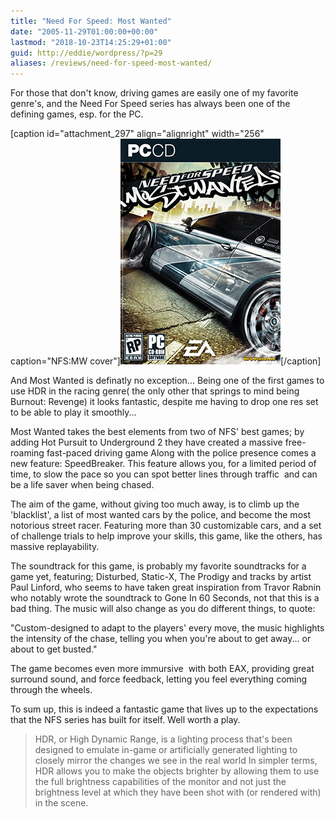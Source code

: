 ```yaml
---
title: "Need For Speed: Most Wanted"
date: "2005-11-29T01:00:00+00:00"
lastmod: "2018-10-23T14:25:29+01:00"
guid: http://eddie/wordpress/?p=29
aliases: /reviews/need-for-speed-most-wanted/
---
```


For those that don't know, driving games are easily one of my favorite genre's, and the Need For Speed series has always been one of the defining games, esp. for the PC.

\[caption id="attachment\_297" align="alignright" width="256" caption="NFS:MW cover"\]![NFS:MW cover](images/nfsmw-win-cover.jpg "Buy now at Amazon")\[/caption\]

And Most Wanted is definatly no exception...
Being one of the first games to use HDR in the racing genre( the only other that springs to mind being Burnout: Revenge) it looks fantastic, despite me having to drop one res set to be able to play it smoothly...

Most Wanted takes the best elements from two of NFS' best games; by adding Hot Pursuit to Underground 2 they have created a massive free-roaming fast-paced driving game
Along with the police presence comes a new feature: SpeedBreaker.
This feature allows you, for a limited period of time, to slow the pace so you can spot better lines through traffic  and can be a life saver when being chased.

The aim of the game, without giving too much away, is to climb up the 'blacklist', a list of most wanted cars by the police, and become the most notorious street racer.
Featuring more than 30 customizable cars, and a set of challenge trials to help improve your skills, this game, like the others, has massive replayability.

The soundtrack for this game, is probably my favorite soundtracks for a game yet, featuring; Disturbed, Static-X, The Prodigy and tracks by artist Paul Linford, who seems to have taken great inspiration from Travor Rabnin who notably wrote the soundtrack to Gone In 60 Seconds, not that this is a bad thing.
The music will also change as you do different things, to quote:

"Custom-designed to adapt to the players' every move, the music highlights the intensity of the chase, telling you when you're about to get away... or about to get busted."

The game becomes even more immursive  with both EAX, providing great surround sound, and force feedback, letting you feel everything coming through the wheels.

To sum up, this is indeed a fantastic game that lives up to the expectations that the NFS series has built for itself. Well worth a play.

> HDR, or High Dynamic Range, is a lighting process that's been designed to emulate in-game or artificially generated lighting to closely mirror the changes we see in the real world In simpler terms, HDR allows you to make the objects brighter by allowing them to use the full brightness capabilities of the monitor and not just the brightness level at which they have been shot with (or rendered with) in the scene.
